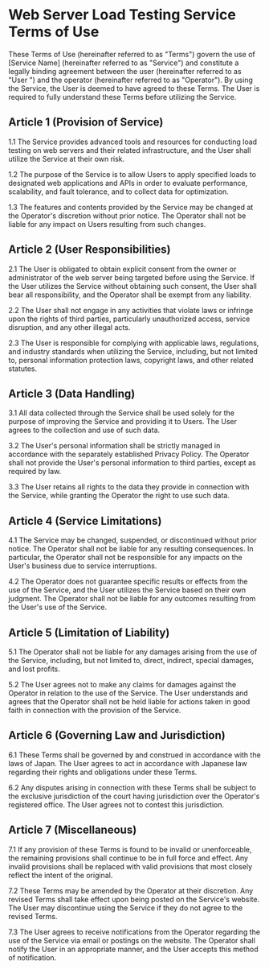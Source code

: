 # Web Server Load Testing Service Terms of Use

These Terms of Use (hereinafter referred to as "Terms") govern the use of [Service Name] (hereinafter referred to as "Service") and constitute a legally binding agreement between the user (hereinafter referred to as "User ") and the operator (hereinafter referred to as "Operator"). By using the Service, the User is deemed to have agreed to these Terms. The User is required to fully understand these Terms before utilizing the Service.

## Article 1 (Provision of Service)

1.1 The Service provides advanced tools and resources for conducting load testing on web servers and their related infrastructure, and the User shall utilize the Service at their own risk.

1.2 The purpose of the Service is to allow Users to apply specified loads to designated web applications and APIs in order to evaluate performance, scalability, and fault tolerance, and to collect data for optimization.

1.3 The features and contents provided by the Service may be changed at the Operator's discretion without prior notice. The Operator shall not be liable for any impact on Users resulting from such changes.

## Article 2 (User  Responsibilities)

2.1 The User is obligated to obtain explicit consent from the owner or administrator of the web server being targeted before using the Service. If the User utilizes the Service without obtaining such consent, the User shall bear all responsibility, and the Operator shall be exempt from any liability.

2.2 The User shall not engage in any activities that violate laws or infringe upon the rights of third parties, particularly unauthorized access, service disruption, and any other illegal acts.

2.3 The User is responsible for complying with applicable laws, regulations, and industry standards when utilizing the Service, including, but not limited to, personal information protection laws, copyright laws, and other related statutes.

## Article 3 (Data Handling)

3.1 All data collected through the Service shall be used solely for the purpose of improving the Service and providing it to Users. The User agrees to the collection and use of such data.

3.2 The User's personal information shall be strictly managed in accordance with the separately established Privacy Policy. The Operator shall not provide the User's personal information to third parties, except as required by law.

3.3 The User retains all rights to the data they provide in connection with the Service, while granting the Operator the right to use such data.

## Article 4 (Service Limitations)

4.1 The Service may be changed, suspended, or discontinued without prior notice. The Operator shall not be liable for any resulting consequences. In particular, the Operator shall not be responsible for any impacts on the User's business due to service interruptions.

4.2 The Operator does not guarantee specific results or effects from the use of the Service, and the User utilizes the Service based on their own judgment. The Operator shall not be liable for any outcomes resulting from the User's use of the Service.

## Article 5 (Limitation of Liability)

5.1 The Operator shall not be liable for any damages arising from the use of the Service, including, but not limited to, direct, indirect, special damages, and lost profits.

5.2 The User agrees not to make any claims for damages against the Operator in relation to the use of the Service. The User understands and agrees that the Operator shall not be held liable for actions taken in good faith in connection with the provision of the Service.

## Article 6 (Governing Law and Jurisdiction)

6.1 These Terms shall be governed by and construed in accordance with the laws of Japan. The User agrees to act in accordance with Japanese law regarding their rights and obligations under these Terms.

6.2 Any disputes arising in connection with these Terms shall be subject to the exclusive jurisdiction of the court having jurisdiction over the Operator's registered office. The User agrees not to contest this jurisdiction.

## Article 7 (Miscellaneous)

7.1 If any provision of these Terms is found to be invalid or unenforceable, the remaining provisions shall continue to be in full force and effect. Any invalid provisions shall be replaced with valid provisions that most closely reflect the intent of the original.

7.2 These Terms may be amended by the Operator at their discretion. Any revised Terms shall take effect upon being posted on the Service's website. The User may discontinue using the Service if they do not agree to the revised Terms.

7.3 The User agrees to receive notifications from the Operator regarding the use of the Service via email or postings on the website. The Operator shall notify the User in an appropriate manner, and the User accepts this method of notification.

